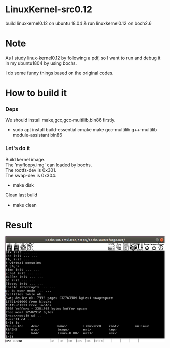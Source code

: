 # LinuxKernel-src0.12
build linuxkernel0.12 on ubuntu 18.04 &amp; run linuxkernel0.12 on boch2.6


# Note
As I study linux-kernel0.12 by following a pdf, so I want to run and debug it in my ubuntu1804 by using bochs.</br>

I do some funny things based on the original codes.


# How to build it
### Deps
We should install make,gcc,gcc-multilib,bin86 firstly.
- sudo apt install build-essential cmake make gcc-multilib g++-multilib module-assistant bin86

### Let's do it
Build kernel image. </br>
The 'myfloppy.img' can loaded by bochs. </br>
The rootfs-dev is 0x301.</br>
The swap-dev is 0x304.
- make disk



Clean last build
- make clean

# Result
![result image](./result.png)